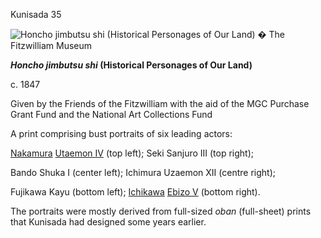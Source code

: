 Kunisada 35

![Honcho jimbutsu shi (Historical Personages of Our Land)](kunisada/P.58-1999.jpg)
� The Fitzwilliam Museum

**_Honcho jimbutsu shi_ (Historical Personages of Our Land)**

c. 1847

Given by the Friends of the Fitzwilliam with the aid of the MGC Purchase Grant Fund and the National Art Collections Fund

A print comprising bust portraits of six leading actors:

[Nakamura](/exhibition/group-20) [Utaemon IV](../textS.htm) (top left); Seki Sanjuro III (top right);               

Bando Shuka I (center left); Ichimura Uzaemon XII (centre right);

Fujikawa Kayu (bottom left); [Ichikawa](..//exhibition/group-8-part-1) [Ebizo V](..//context/textE) (bottom right).

The portraits were mostly derived from full-sized _oban_ (full-sheet) prints that Kunisada had designed some years earlier.
